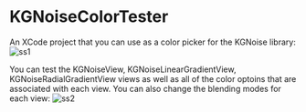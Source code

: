KGNoiseColorTester
==================

An XCode project that you can use as a color picker for the KGNoise library:
![ss1](http://i.imgur.com/0XwlL.png)


You can test the KGNoiseView, KGNoiseLinearGradientView, KGNoiseRadialGradientView views as well as all of the color optoins
that are associated with each view. You can also change the blending modes for each view:
![ss2](http://i.imgur.com/4zd3k.png)